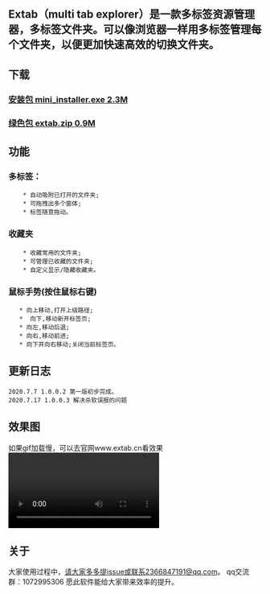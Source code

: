  ## Extab（multi tab explorer）是一款多标签资源管理器，多标签文件夹。可以像浏览器一样用多标签管理每个文件夹，以便更加快速高效的切换文件夹。
 
 ## 下载
   ### [安装包 mini_installer.exe 2.3M](https://github.com/lily-debug/extab/releases/download/1.0.0.3/mini_installer.exe)    
   ### [绿色包 extab.zip 0.9M](https://github.com/lily-debug/extab/releases/download/1.0.0.3/extab.zip)
   
   
 ## 功能 
   ### 多标签：
        * 自动吸附已打开的文件夹;
        * 可拖拽出多个窗体;
        * 标签随意拖动。
   ### 收藏夹
        * 收藏常用的文件夹;
        * 可管理已收藏的文件夹;
        * 自定义显示/隐藏收藏夹。
   ### 鼠标手势(按住鼠标右键)
       * 向上移动,打开上级路径; 
       *  向下,移动新开标签页;
       * 向左,移动后退;
       * 向右,移动前进;
       * 向下并向右移动;关闭当前标签页。
       
 ## 更新日志
    2020.7.7 1.0.0.2 第一版初步完成。
    2020.7.17 1.0.0.3 解决杀软误报的问题
    
    
 ## 效果图
 如果gif加载慢，可以去官网www.extab.cn看效果
 ![image](http://extab-video.oss-cn-beijing.aliyuncs.com/GIF-2020-6-20-9-56-03.mp4)
 ## 关于
   大家使用过程中，请大家多多提issue或联系2366847191@qq.com。
   qq交流群：1072995306
   愿此软件能给大家带来效率的提升。
   
